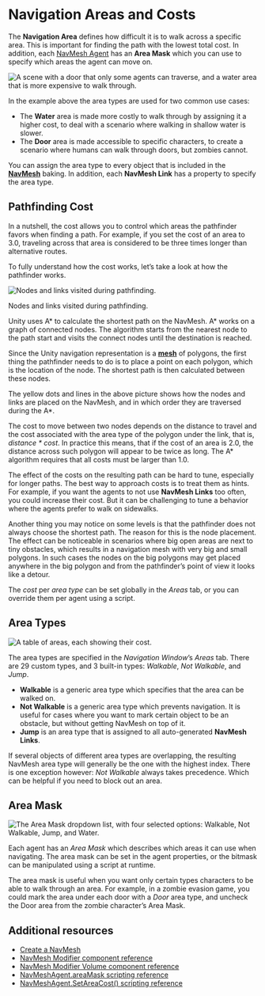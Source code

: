 # Navigation Areas and Costs

The **Navigation Area** defines how difficult it is to walk across a specific area. This is important for finding the path with the lowest total cost. In addition, each [NavMesh Agent](./NavMeshAgent.md) has an **Area Mask** which you can use to specify which areas the agent can move on.

![A scene with a door that only some agents can traverse, and a water area that is more expensive to walk through.](./Images/NavMeshAreaType.svg)

In the example above the area types are used for two common use cases:

- The **Water** area is made more costly to walk through by assigning it a higher cost, to deal with a scenario where walking in shallow water is slower.
- The **Door** area is made accessible to specific characters, to create a scenario where humans can walk through doors, but zombies cannot.

You can assign the area type to every object that is included in the [**NavMesh**][1] baking. In addition, each **NavMesh Link** has a property to specify the area type.

## Pathfinding Cost

In a nutshell, the cost allows you to control which areas the pathfinder favors when finding a path. For example, if you set the cost of an area to 3.0, traveling across that area is considered to be three times longer than alternative routes.

To fully understand how the cost works, let’s take a look at how the pathfinder works.

![Nodes and links visited during pathfinding.](./Images/NavMeshNodePositions.svg)

Nodes and links visited during pathfinding.

Unity uses A\* to calculate the shortest path on the NavMesh. A\* works on a graph of connected nodes. The algorithm starts from the nearest node to the path start and visits the connect nodes until the destination is reached.

Since the Unity navigation representation is a [**mesh**][2] of polygons, the first thing the pathfinder needs to do is to place a point on each polygon, which is the location of the node. The shortest path is then calculated between these nodes.

The yellow dots and lines in the above picture shows how the nodes and links are placed on the NavMesh, and in which order they are traversed during the A\*.

The cost to move between two nodes depends on the distance to travel and the cost associated with the area type of the polygon under the link, that is, _distance \* cost_. In practice this means, that if the cost of an area is 2.0, the distance across such polygon will appear to be twice as long. The A\* algorithm requires that all costs must be larger than 1.0.

The effect of the costs on the resulting path can be hard to tune, especially for longer paths. The best way to approach costs is to treat them as hints. For example, if you want the agents to not use **NavMesh Links** too often, you could increase their cost. But it can be challenging to tune a behavior where the agents prefer to walk on sidewalks.

Another thing you may notice on some levels is that the pathfinder does not always choose the shortest path. The reason for this is the node placement. The effect can be noticeable in scenarios where big open areas are next to tiny obstacles, which results in a navigation mesh with very big and small polygons. In such cases the nodes on the big polygons may get placed anywhere in the big polygon and from the pathfinder’s point of view it looks like a detour.

The _cost_ per _area type_ can be set globally in the _Areas_ tab, or you can override them per agent using a script.

## Area Types

![A table of areas, each showing their cost.](./Images/NavMeshAreaTypeList.png)

The area types are specified in the _Navigation Window_’s _Areas_ tab. There are 29 custom types, and 3 built-in types: _Walkable_, _Not Walkable_, and _Jump_.

- **Walkable** is a generic area type which specifies that the area can be walked on.
- **Not Walkable** is a generic area type which prevents navigation. It is useful for cases where you want to mark certain object to be an obstacle, but without getting NavMesh on top of it.
- **Jump** is an area type that is assigned to all auto-generated **NavMesh Links**.

If several objects of different area types are overlapping, the resulting NavMesh area type will generally be the one with the highest index. There is one exception however: _Not Walkable_ always takes precedence. Which can be helpful if you need to block out an area.

## Area Mask

![The Area Mask dropdown list, with four selected options: Walkable, Not Walkable, Jump, and Water.](./Images/NavMeshAreaMask.svg)

Each agent has an _Area Mask_ which describes which areas it can use when navigating. The area mask can be set in the agent properties, or the bitmask can be manipulated using a script at runtime.

The area mask is useful when you want only certain types characters to be able to walk through an area. For example, in a zombie evasion game, you could mark the area under each door with a _Door_ area type, and uncheck the Door area from the zombie character’s Area Mask.

## Additional resources

- [Create a NavMesh](./CreateNavMesh.md "Workflow to create a NavMesh.")
- [NavMesh Modifier component reference](./NavMeshModifier.md "Use for affecting the NavMesh generation of NavMesh area types based on the transform hierarchy.")
- [NavMesh Modifier Volume component reference](./NavMeshModifierVolume.md "Use for affecting the NavMesh generation of NavMesh area types based on volume.")
- [NavMeshAgent.areaMask scripting reference](https://docs.unity3d.com/6000.0/Documentation/ScriptReference/AI.NavMeshAgent-areaMask.html "Script API to set which area types an agent can use for movement.")
- [NavMeshAgent.SetAreaCost() scripting reference](https://docs.unity3d.com/6000.0/Documentation/ScriptReference/AI.NavMeshAgent.SetAreaCost.html "Script API to set what cost an agent considers for each area type.")

[1]: ./Glossary.md#NavMesh "A mesh that Unity generates to approximate the walkable areas and obstacles in your environment for path finding and AI-controlled navigation."

[2]: ./Glossary.md#Mesh "The main graphics primitive of Unity. Meshes make up a large part of your 3D worlds. Unity supports triangulated or Quadrangulated polygon meshes. Nurbs, Nurms, Subdiv surfaces must be converted to polygons."
